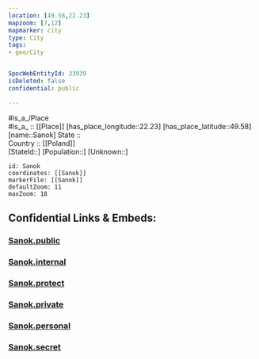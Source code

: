 ```yaml
---
location: [49.58,22.23] 
mapzoom: [7,12] 
mapmarker: city 
type: City
tags:
- geo/City


SpocWebEntityId: 33939
isDeleted: false
confidential: public

---
```

#is_a_/Place  
#is_a_ :: [[Place]] 
[has_place_longitude::22.23] 
[has_place_latitude::49.58] 
[name::Sanok] 
State ::  
Country :: [[Poland]]  
[StateId::] 
[Population::] 
[Unknown::] 


```leaflet
id: Sanok
coordinates: [[Sanok]] 
markerFile: [[Sanok]] 
defaultZoom: 11 
maxZoom: 18
```


## Confidential Links & Embeds: 

### [Sanok.public](/_public/\Earth\Continent\Europe\Europe~East\Poland\Provinces~Poland\Subcarpathian\CitySanok.public.md) 

### [Sanok.internal](/_internal/\Earth\Continent\Europe\Europe~East\Poland\Provinces~Poland\Subcarpathian\CitySanok.internal.md) 

### [Sanok.protect](/_protect/\Earth\Continent\Europe\Europe~East\Poland\Provinces~Poland\Subcarpathian\CitySanok.protect.md) 

### [Sanok.private](/_private/\Earth\Continent\Europe\Europe~East\Poland\Provinces~Poland\Subcarpathian\CitySanok.private.md) 

### [Sanok.personal](/_personal/\Earth\Continent\Europe\Europe~East\Poland\Provinces~Poland\Subcarpathian\CitySanok.personal.md) 

### [Sanok.secret](/_secret/\Earth\Continent\Europe\Europe~East\Poland\Provinces~Poland\Subcarpathian\CitySanok.secret.md)

